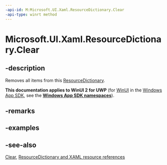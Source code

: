 ```yaml
---
-api-id: M:Microsoft.UI.Xaml.ResourceDictionary.Clear
-api-type: winrt method
---
```


<!-- Method syntax
public void Clear()
-->

# Microsoft.UI.Xaml.ResourceDictionary.Clear

## -description
Removes all items from this [ResourceDictionary](resourcedictionary.md).

**This documentation applies to WinUI 2 for UWP** (for [WinUI](/windows/apps/winui/winui3/) in the [Windows App SDK](/windows/apps/windows-app-sdk/), see the **[Windows App SDK namespaces](/windows/windows-app-sdk/api/winrt/)**).

## -remarks


## -examples

## -see-also
[Clear](/dotnet/api/system.collections.generic.icollection-1.clear?view=dotnet-uwp-10.0&preserve-view=true), [ResourceDictionary and XAML resource references](/windows/uwp/controls-and-patterns/resourcedictionary-and-xaml-resource-references)
